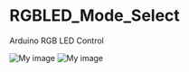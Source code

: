 RGBLED_Mode_Select
==================

Arduino RGB LED Control

![My image](http://julian-labuschagne.github.io/RGBLED_Mode_Select/images/circuit/RGB_LED_Mode_Select_bb.png)
![My image](http://julian-labuschagne.github.io/RGBLED_Mode_Select/images/circuit/RGB_LED_Mode_Select_schem.png)
